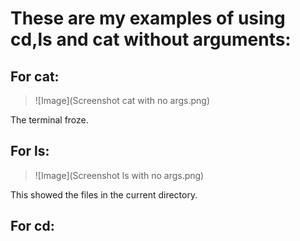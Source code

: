 # These are my examples of using cd,ls and cat without arguments:  

## For cat:


> ![Image](Screenshot cat with no args.png) 

The terminal froze. 

## For ls:  


>![Image](Screenshot ls with no args.png)

This showed the files in the current directory.

## For cd:  


>
